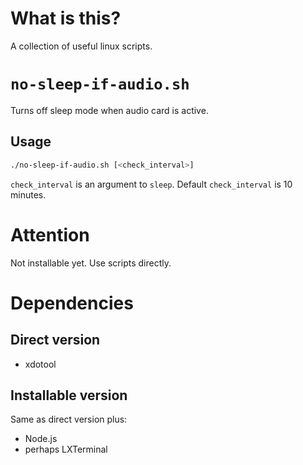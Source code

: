 # What is this?
A collection of useful linux scripts.

# `no-sleep-if-audio.sh`
Turns off sleep mode when audio card is active.

## Usage
```bash
./no-sleep-if-audio.sh [<check_interval>]
```

`check_interval` is an argument to `sleep`. Default `check_interval` is 10 minutes.

# Attention
Not installable yet. Use scripts directly.

# Dependencies
## Direct version
* xdotool

## Installable version
Same as direct version plus:
* Node.js
* perhaps LXTerminal
